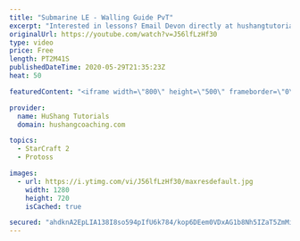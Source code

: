 ```yaml
---
title: "Submarine LE - Walling Guide PvT"
excerpt: "Interested in lessons? Email Devon directly at hushangtutorials@outlook.com ------------------------------------------------------------------------------------------------------- Want to support HuShang Tutorials directly? Patreon is a website where you can contribute a monthly donation that will help"
originalUrl: https://youtube.com/watch?v=J56lfLzHf30
type: video
price: Free
length: PT2M41S
publishedDateTime: 2020-05-29T21:35:23Z
heat: 50

featuredContent: "<iframe width=\"800\" height=\"500\" frameborder=\"0\" src=\"https://www.youtube.com/embed/J56lfLzHf30\" allow=\"accelerometer; autoplay; encrypted-media; gyroscope; picture-in-picture\" allowfullscreen></iframe>"

provider:
  name: HuShang Tutorials
  domain: hushangcoaching.com

topics:
  - StarCraft 2
  - Protoss

images:
  - url: https://i.ytimg.com/vi/J56lfLzHf30/maxresdefault.jpg
    width: 1280
    height: 720
    isCached: true

secured: "ahdknA2EpLIA138I8so594pIfU6k784/kop6DEem0VDxAG1b8Nh5IZaT5ZmMiX2JjFj6QCyZq+GQsNCH1bxV7/WJPlDIRTf4QkyFxvI2v/fFCIJRfouWOHd3Ay9Gsa+u9uWTUweWUCFfukMeD4Wy6b/8wEU3aYZvI5LitmI+13rFtJ+mpLP+LbRQIfMdlCL1O+iG1XQ8vwz+dlqvBCr2T1nCTMSy0h7vWfl0gqye7gEUOqRDbknfvI9bPK7FoJHmPlSyvzy83NPtoI2HYC9wPQBKEp8Plie1IOBzqaZ7WqnmGWbFpuJH+2U93kFvytbZlXzIsLDseaSVoLcbYoSI90Uac37jvLMD8mlI8D+69qkHSCikwc33FxHdGk+daTqnyLEAG2lgAX9N+WHeb6mO40936dOuctFlmiVJf0J0vCo=;undy7JPhoGl1AjNPtPad5g=="
---
```


